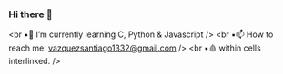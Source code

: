 ### Hi there 👋

<!--
**vazquez1332/vazquez1332** is a ✨ _special_ ✨ repository because its `README.md` (this file) appears on your GitHub profile.

Here are some ideas to get you started:

- 🔭 I’m currently working on ...
- 🌱 I’m currently learning ...
- 👯 I’m looking to collaborate on ...
- 🤔 I’m looking for help with ...
- 💬 Ask me about ...
- 📫 How to reach me: ...
- 😄 Pronouns: ...
- ⚡ Fun fact: ...
-->
<br ▪🌱 I’m currently learning C, Python & Javascript />
<br ▪📫 How to reach me: vazquezsantiago1332@gmail.com />
<br ▪🩸 within cells interlinked. />
